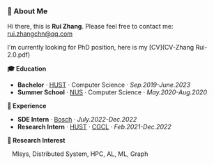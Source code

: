 ### 👋 About Me
Hi there, this is **Rui Zhang**. Please feel free to contact me: rui.zhangchn@qq.com

I'm currently looking for PhD position, here is my [CV](CV-Zhang Rui-2.0.pdf)

**:mortar_board: Education** 
- **Bachelor** · [HUST](https://hust.edu.cn/) · Computer Science · *Sep.2019-June.2023*
- **Summer School** · [NUS](https://www.nus.edu.sg/) · Computer Science · *May.2020-Aug.2020*

**:city_sunrise: Experience**
- **SDE Intern** · [Bosch](https://www.bosch.com/) · *July.2022-Dec.2022*
- **Research Intern** · [HUST](https://hust.edu.cn/) · [CGCL](http://grid.hust.edu.cn/) · *Feb.2021-Dec.2022*

**🔬 Research Interest**

&ensp; Mlsys, Distributed System, HPC, AL, ML, Graph

<!--
**zerofishnoodles/zerofishnoodles** is a ✨ _special_ ✨ repository because its `README.md` (this file) appears on your GitHub profile.

Here are some ideas to get you started:

- 🔭 I’m currently working on ...
- 🌱 I’m currently learning ...
- 👯 I’m looking to collaborate on ...
- 🤔 I’m looking for help with ...
- 💬 Ask me about ...
- 📫 How to reach me: ...
- 😄 Pronouns: ...
- ⚡ Fun fact: ...
-->
